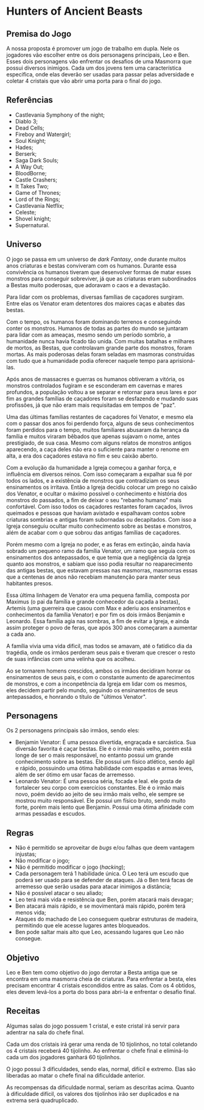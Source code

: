 # Hunters of Ancient Beasts

## Premisa do Jogo

A nossa proposta é promover um jogo de trabalho em dupla. Nele os jogadores vão escolher entre os dois personagens principais, Leo e Ben. Esses dois personagens vão enfrentar os desafios de uma Masmorra que possui diversos inimigos. Cada um dos jovens tem uma característica especifica, onde elas deverão ser usadas para passar pelas adversidade e coletar 4 cristais que vão abrir uma porta para o final do jogo.

## Referências

- Castlevania Symphony of the night;
- Diablo 3;
- Dead Cells;
- Fireboy and Watergirl;
- Soul Knight;
- Hades;
- Berserk;
- Saga Dark Souls;
- A Way Out;
- BloodBorne;
- Castle Crashers;
- It Takes Two;
- Game of Thrones;
- Lord of the Rings;
- Castlevania Netflix;
- Celeste;
- Shovel knight;
- Supernatural.

## Universo

O jogo se passa em um universo de *dark Fantasy*, onde durante muitos anos criaturas e bestas conviveram com os humanos. Durante essa convivência os humanos tiveram que desenvolver formas de matar esses monstros para conseguir sobreviver, já que as criaturas eram subordinados a Bestas muito poderosas, que adoravam o caos e a devastação.

Para lidar com os problemas, diversas famílias de caçadores surgiram. Entre elas os Venator eram detentores dos maiores caças e abates das bestas.

Com o tempo, os humanos foram dominando terrenos e conseguindo conter os monstros. Humanos de todas as partes do mundo se juntaram para lidar com as ameaças, mesmo sendo um período sombrio, a humanidade nunca havia ficado tão unida. Com muitas batalhas e milhares de mortos, as Bestas, que controlavam grande parte dos monstros, foram mortas. As mais poderosas delas foram seladas em masmoras construídas com tudo que a humanidade podia oferecer naquele tempo para aprisioná-las.

Após anos de massacres e guerras os humanos obtiveram a vitória, os monstros controlados fugiram e se esconderam em cavernas e mares profundos, a população voltou a se separar e retornar para seus lares e por fim as grandes famílias de caçadores foram se desfazendo e mudando suas profissões, já que não eram mais requisitadas em tempos de "paz".

Uma das últimas famílias restantes de caçadores foi Venator, e mesmo ela com o passar dos anos foi perdendo força, alguns de seus conhecimentos foram perdidos para o tempo, muitos familiares abusaram da herança da família e muitos viraram bêbados que apenas sujavam o nome, antes prestigiado, de sua casa. Mesmo com alguns relatos de monstros antigos aparecendo, a caça deles não era o suficiente para manter o renome em alta, a era dos caçadores estava no fim e seu caixão aberto.

Com a evolução da humanidade a Igreja começou a ganhar força, e influência em diversos reinos. Com isso começaram a expalhar sua fé por todos os lados, e a existência de monstros que contradiziam os seus ensinamentos os irritava. Então a Igreja decidiu colocar um prego no caixão dos Venator, e ocultar o máximo possivel o conhecimento e história dos monstros do passados, a fim de deixar o seu "rebanho humano" mais confortável. Com isso todos os caçadores restantes foram caçados, livros queimados e pessoas que haviam avistado e espalhavam contos sobre criaturas sombrias e antigas foram subornadas ou decapitados. Com isso a Igreja conseguiu ocultar muito conhecimento sobre as bestas e monstros, além de acabar com o que sobrou das antigas famílias de caçadores.

Porém mesmo com a Igreja no poder, e as feras em extinção, ainda havia sobrado um pequeno ramo da família Venator, um ramo que seguia com os ensinamentos dos antepassados, e que temia que a negligência da Igreja quanto aos monstros, e sabiam que isso podia resultar no reaparecimento das antigas bestas, que estavam pressas nas masmorras, masmorras essas que a centenas de anos não recebiam manutenção para manter seus habitantes presos.

Essa última linhagem de Venator era uma pequena família, composta por Maximus (o pai da família e grande conhecedor da caçada a bestas), Artemis (uma guerreira que casou com Max e aderiu aos ensinamentos e conhecimentos da família Venator) e por fim os dois irmãos Benjamin e Leonardo. Essa família agia nas sombras, a fim de evitar a Igreja, e ainda assim proteger o povo de feras, que após 300 anos começaram a aumentar a cada ano.

A família vivia uma vida dificil, mas todos se amavam, até o fatídico dia da tragédia, onde os irmãos perderam seus pais e tiveram que crescer o resto de suas infâncias com uma velinha que os acolheu.

Ao se tornarem homens crescidos, ambos os irmãos decidiram honrar os ensinamentos de seus pais, e com o constante aumento de aparecimentos de monstros, e com a inconpetência da Igreja em lidar com os mesmos, eles decidem partir pelo mundo, seguindo os ensinamentos de seus antepassados, e honrando o título de "últimos Venator".
 

## Personagens

Os 2 personagens principais são irmãos, sendo eles:

- Benjamin Venator: É uma pessoa divertida, engraçada e sarcástica. Sua diversão favorita é caçar bestas. Ele é o irmão mais velho, porém está longe de ser o mais responsável, no entanto possui um grande conhecimento sobre as bestas. Ele possui um físico atlético, sendo ágil e rápido, possuindo uma ótima habilidade com espadas e armas leves, além de ser ótimo em usar facas de arremesso.
- Leonardo Venator: É uma pessoa séria, focada e leal. ele gosta de fortalecer seu corpo com exercícios constantes. Ele é o irmão mais novo, poém devido ao jeito de seu irmão mais velho, ele sempre se mostrou muito responsável. Ele possui um físico bruto, sendo muito forte, porém mais lento que Benjamin. Possui uma ótima afinidade com armas pessadas e escudos.

## Regras

- Não é permitido se aproveitar de *bugs* e/ou falhas que deem vantagem injustas;
- Não modificar o jogo;
- Não é permitido modificar o jogo (*hacking*);
- Cada personagem terá 1 habilidade única. O Leo terá um escudo que poderá ser usado para se defender de ataques. Já o Ben terá facas de arremesso que serão usadas para atacar inimigos a distância;
- Não é possível atacar o seu aliado;
- Leo terá mais vida e resistência que Ben, porém atacará mais devagar;
- Ben atacará mais rápido, e se movimentará mais rápido, porém terá menos vida;
- Ataques do machado de Leo conseguem quebrar estruturas de madeira, permitindo que ele acesse lugares antes bloqueados.
- Ben pode saltar mais alto que Leo, acessando lugares que Leo não consegue.

## Objetivo

Leo e Ben tem como objetivo do jogo derrotar a Besta antiga que se encontra em uma masmorra cheia de criaturas. Para enfrentar a besta, eles precisam encontrar 4 cristais escondidos entre as salas. Com os 4 obtidos, eles devem levá-los a porta do boss para abri-la e enfrentar o desafio final.

## Receitas

Algumas salas do jogo possuem 1 cristal, e este cristal irá servir para adentrar na sala do chefe final.

Cada um dos cristais irá gerar uma renda de 10 tijolinhos, no total coletando os 4 cristais receberá 40 tijolinho. 
Ao enfrentar o chefe final e eliminá-lo cada um dos jogadores ganhará 60 tijolinhos.

O jogo possui 3 dificuldades, sendo elas, normal, difícil e extremo. Elas são liberadas ao matar o chefe final na dificuldade anterior.

As recompensas da dificuldade normal, seriam as descritas acima. Quanto à dificuldade difícil, os valores dos tijolinhos irão ser duplicados e na extrema será quadruplicado. 
